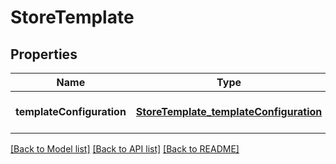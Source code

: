# StoreTemplate
## Properties

Name | Type | Description | Notes
------------ | ------------- | ------------- | -------------
**templateConfiguration** | [**StoreTemplate_templateConfiguration**](StoreTemplate_templateConfiguration.md) |  | [optional] [default to null]

[[Back to Model list]](../README.md#documentation-for-models) [[Back to API list]](../README.md#documentation-for-api-endpoints) [[Back to README]](../README.md)

